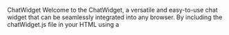 ChatWidget
Welcome to the ChatWidget, a versatile and easy-to-use chat widget that can be seamlessly integrated into any browser. By including the chatWidget.js file in your HTML using a <script> tag, you can quickly enhance your website with interactive chat functionality.

Copy the following script tag and paste it into the </head/> section of your HTML file:
<script src="https://saifullightcode.github.io/chatwidget/chatWidget.js"></script>
